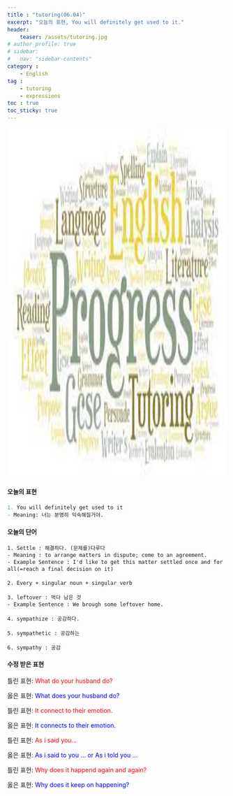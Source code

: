 ```yaml
---
title : "tutoring(06.04)"
excerpt: "오늘의 표현, You will definitely get used to it."
header:
    teaser: /assets/tutoring.jpg
# author_profile: true
# sidebar:
#   nav: "sidebar-contents"
category :
    - English
tag : 
    - tutoring
    - expressions
toc : true 
toc_sticky: true
---
```


<img src='/assets/tutoring.jpg' width = 1000 height = 800>

#### 오늘의 표현

```py
1. You will definitely get used to it
- Meaning: 너는 분명히 익숙해질거야. 
```

#### 오늘의 단어

```
1. Settle : 해결하다. (문제를)다루다
- Meaning : to arrange matters in dispute; come to an agreement.
- Example Sentence : I'd like to get this matter settled once and for all(=reach a final decision on it)

2. Every + singular noun + singular verb

3. leftover : 먹다 남은 것 
- Example Sentence : We brough some leftover home. 

4. sympathize : 공감하다.

5. sympathetic : 공감하는 

6. sympathy : 공감 
```

#### 수정 받은 표현

틀린 표현: <span style="color:red">What do your husband do?</span>

옳은 표현: <span style="color:blue">What does your husband do?</span>

틀린 표현: <span style="color:red">It connect to their emotion.</span>

옳은 표현: <span style="color:blue">It connects to their emotion.</span>

틀린 표현: <span style="color:red">As i said you...</span>

옳은 표현: <span style="color:blue">As i said to you ... or As i told you ...</span>

틀린 표현: <span style="color:red">Why does it happend again and again?</span>

옳은 표현: <span style="color:blue">Why does it keep on happening?</span>